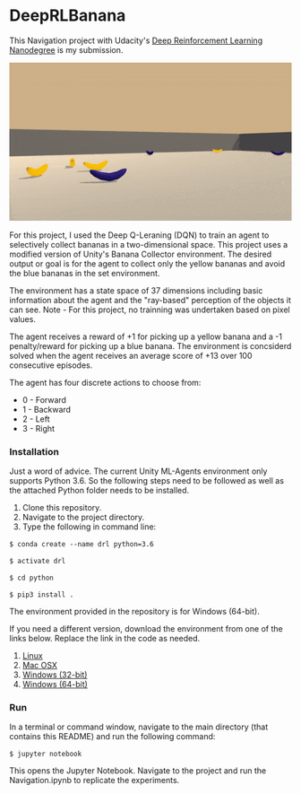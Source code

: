 # DeepRLBanana

This Navigation project with Udacity's [Deep Reinforcement Learning Nanodegree](https://www.udacity.com/course/deep-reinforcement-learning-nanodegree--nd893) is my submission. 

![bananas](bananas.gif)

For this project, I used the Deep Q-Leraning (DQN) to train an agent to selectively collect bananas in a two-dimensional space. This project uses a modified version of Unity's Banana Collector environment. The desired output or goal is for the agent to collect only the yellow bananas and avoid the blue bananas in the set environment.

The environment has a state space of 37 dimensions including basic information about the agent and the "ray-based" perception of the objects it can see. Note - For this project, no trainning was undertaken based on pixel values. 

The agent receives a reward of +1 for picking up a yellow banana and a -1 penalty/reward for picking up a blue banana. The environment is concsiderd solved when the agent receives an average score of +13 over 100 consecutive episodes. 

The agent has four discrete actions to choose from:
* 0 - Forward
* 1 - Backward
* 2 - Left
* 3 - Right

### Installation

Just a word of advice. The current Unity ML-Agents environment only supports Python 3.6. So the following steps need to be followed as well as the attached Python folder needs to be installed.  

1. Clone this repository.
2. Navigate to the project directory.
3. Type the following in command line:

```shell
$ conda create --name drl python=3.6
```
 
```shell
$ activate drl
```
 
```shell
$ cd python
```
 
```shell
$ pip3 install .
```

The environment provided in the repository is for Windows (64-bit).

If you need a different version, download the environment from one of the links below. Replace the link in the code as needed.

1. [Linux](https://s3-us-west-1.amazonaws.com/udacity-drlnd/P1/Banana/Banana_Linux.zip)
2. [Mac OSX](https://s3-us-west-1.amazonaws.com/udacity-drlnd/P1/Banana/Banana.app.zip)
3. [Windows (32-bit)](https://s3-us-west-1.amazonaws.com/udacity-drlnd/P1/Banana/Banana_Windows_x86.zip)  
4. [Windows (64-bit)](https://s3-us-west-1.amazonaws.com/udacity-drlnd/P1/Banana/Banana_Windows_x86_64.zip)


### Run

In a terminal or command window, navigate to the main directory (that contains this README) and run the following command:

```shell
$ jupyter notebook
```
This opens the Jupyter Notebook. Navigate to the project and run the Navigation.ipynb to replicate the experiments.